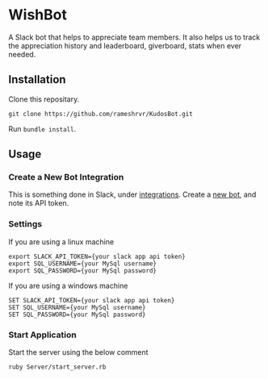 # WishBot

A Slack bot that helps to appreciate team members. It also helps us to track the appreciation history and leaderboard, giverboard, stats when ever needed.

## Installation

Clone this repositary.

```
git clone https://github.com/rameshrvr/KudosBot.git
```

Run `bundle install`.

## Usage

### Create a New Bot Integration

This is something done in Slack, under [integrations](https://my.slack.com/services). Create a [new bot](https://my.slack.com/services/new/bot), and note its API token.

### Settings

If you are using a linux machine

```
export SLACK_API_TOKEN={your slack app api token}
export SQL_USERNAME={your MySql username}
export SQL_PASSWORD={your MySql password}
```

If you are using a windows machine

```
SET SLACK_API_TOKEN={your slack app api token}
SET SQL_USERNAME={your MySql username}
SET SQL_PASSWORD={your MySql password}
```

### Start Application

Start the server using the below comment

```
ruby Server/start_server.rb
```
